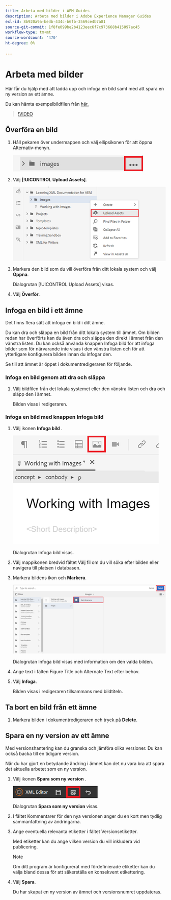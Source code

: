 ```yaml
---
title: Arbeta med bilder i AEM Guides
description: Arbeta med bilder i Adobe Experience Manager Guides
exl-id: 8b920a9a-bedb-434c-b6fb-3569ce4b7a81
source-git-commit: 1f8fe099be2b4123eec6f7c973668b415097ac45
workflow-type: tm+mt
source-wordcount: '470'
ht-degree: 0%

---
```


# Arbeta med bilder

Här får du hjälp med att ladda upp och infoga en bild samt med att spara en ny version av ett ämne.

Du kan hämta exempelbildfilen från [här.](assets/working-with-images/SignInScreen.png)

>[!VIDEO](https://video.tv.adobe.com/v/336661?quality=12&learn=on)

## Överföra en bild

1. Håll pekaren över undermappen och välj ellipsikonen för att öppna Alternativ-menyn.

   ![Ellipsikon](images/lesson-4/ellipses.png)

1. Välj **[!UICONTROL Upload Assets]**.

   ![Överför Assets](images/lesson-4/upload-assets.png)

1. Markera den bild som du vill överföra från ditt lokala system och välj **Öppna**.

   Dialogrutan [!UICONTROL Upload Assets] visas.

1. Välj **Överför**.

## Infoga en bild i ett ämne

Det finns flera sätt att infoga en bild i ditt ämne.

Du kan dra och släppa en bild från ditt lokala system till ämnet. Om bilden redan har överförts kan du även dra och släppa den direkt i ämnet från den vänstra listen. Du kan också använda knappen Infoga bild för att infoga bilder som för närvarande inte visas i den vänstra listen och för att ytterligare konfigurera bilden innan du infogar den.

Se till att ämnet är öppet i dokumentredigeraren för följande.

### Infoga en bild genom att dra och släppa

1. Välj bildfilen från det lokala systemet eller den vänstra listen och dra och släpp den i ämnet.

   Bilden visas i redigeraren.

### Infoga en bild med knappen Infoga bild

1. Välj ikonen **Infoga bild** .

   ![Ikonen Infoga bild](images/lesson-4/insert-image.png)

   Dialogrutan Infoga bild visas.

1. Välj mappikonen bredvid fältet Välj fil om du vill söka efter bilden eller navigera till platsen i databasen.
1. Markera bildens ikon och **Markera**.

   ![Välj bild](images/lesson-4/select-image-with-markings.png)

   Dialogrutan Infoga bild visas med information om den valda bilden.

1. Ange text i fälten Figure Title och Alternate Text efter behov.
1. Välj **Infoga**.

   Bilden visas i redigeraren tillsammans med bildtiteln.

## Ta bort en bild från ett ämne

1. Markera bilden i dokumentredigeraren och tryck på **Delete**.

## Spara en ny version av ett ämne

Med versionshantering kan du granska och jämföra olika versioner. Du kan också backa till en tidigare version.

När du har gjort en betydande ändring i ämnet kan det nu vara bra att spara det aktuella arbetet som en ny version.

1. Välj ikonen **Spara som ny version** .

   ![Ikonen Spara som ny version](images/common/save-as-new-version.png)

   Dialogrutan **Spara som ny version** visas.

1. I fältet Kommentarer för den nya versionen anger du en kort men tydlig sammanfattning av ändringarna.
1. Ange eventuella relevanta etiketter i fältet Versionsetiketter.

   Med etiketter kan du ange vilken version du vill inkludera vid publicering.

   >[!NOTE]
   > 
   > Om ditt program är konfigurerat med fördefinierade etiketter kan du välja bland dessa för att säkerställa en konsekvent etikettering.

1. Välj **Spara**.

   Du har skapat en ny version av ämnet och versionsnumret uppdateras.

